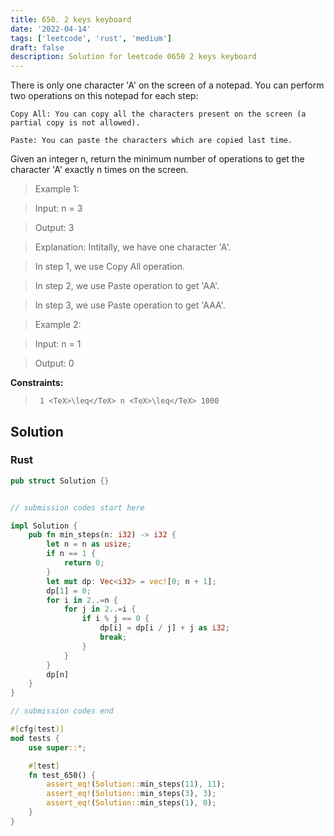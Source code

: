 ```yaml
---
title: 650. 2 keys keyboard
date: '2022-04-14'
tags: ['leetcode', 'rust', 'medium']
draft: false
description: Solution for leetcode 0650 2 keys keyboard
---
```


 

  There is only one character 'A' on the screen of a notepad. You can perform two operations on this notepad for each step:

  

  	Copy All: You can copy all the characters present on the screen (a partial copy is not allowed).

  	Paste: You can paste the characters which are copied last time.

  

  Given an integer n, return the minimum number of operations to get the character 'A' exactly n times on the screen.

   

 >   Example 1:

  

 >   Input: n <TeX>=</TeX> 3

 >   Output: 3

 >   Explanation: Intitally, we have one character 'A'.

 >   In step 1, we use Copy All operation.

 >   In step 2, we use Paste operation to get 'AA'.

 >   In step 3, we use Paste operation to get 'AAA'.

  

 >   Example 2:

  

 >   Input: n <TeX>=</TeX> 1

 >   Output: 0

  

   

  **Constraints:**

  

 >   	1 <TeX>\leq</TeX> n <TeX>\leq</TeX> 1000


## Solution
### Rust
```rust
pub struct Solution {}


// submission codes start here

impl Solution {
    pub fn min_steps(n: i32) -> i32 {
        let n = n as usize;
        if n == 1 {
            return 0;
        }
        let mut dp: Vec<i32> = vec![0; n + 1];
        dp[1] = 0;
        for i in 2..=n {
            for j in 2..=i {
                if i % j == 0 {
                    dp[i] = dp[i / j] + j as i32;
                    break;
                }
            }
        }
        dp[n]
    }
}

// submission codes end

#[cfg(test)]
mod tests {
    use super::*;

    #[test]
    fn test_650() {
        assert_eq!(Solution::min_steps(11), 11);
        assert_eq!(Solution::min_steps(3), 3);
        assert_eq!(Solution::min_steps(1), 0);
    }
}

```
